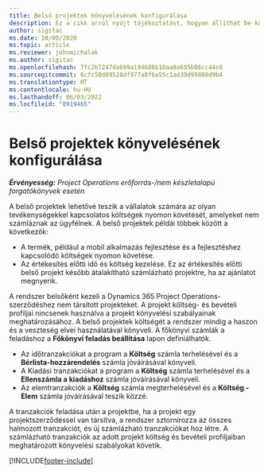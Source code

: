```yaml
---
title: Belső projektek könyvelésének konfigurálása
description: Ez a cikk arról nyújt tájékoztatást, hogyan állíthat be könyvelési gyakorlatokat a belső projektekhez a Project Operationsben.
author: sigitac
ms.date: 10/09/2020
ms.topic: article
ms.reviewer: johnmichalak
ms.author: sigitac
ms.openlocfilehash: 7fc2b7247da699a194688b18aa0a695b06cc44c6
ms.sourcegitcommit: 6cfc50d89528df977a8f6a55c1ad39d99800d9b4
ms.translationtype: MT
ms.contentlocale: hu-HU
ms.lasthandoff: 06/03/2022
ms.locfileid: "8919465"
---
```

# <a name="configure-accounting-for-internal-projects"></a>Belső projektek könyvelésének konfigurálása

_**Érvényesség:** Project Operations erőforrás-/nem készletalapú forgatókönyvek esetén_

A belső projektek lehetővé teszik a vállalatok számára az olyan tevékenységekkel kapcsolatos költségek nyomon követését, amelyeket nem számláznak az ügyfélnek. A belső projektek példái többek között a következők:

- A termék, például a mobil alkalmazás fejlesztése és a fejlesztéshez kapcsolódó költségek nyomon követése.
- Az értékesítés előtti idő és költség kezelése. Ez az értékesítés előtti belső projekt később átalakítható számlázható projektre, ha az ajánlatot megnyerik.

A rendszer belsőként kezeli a Dynamics 365 Project Operations-szerződéshez nem társított projekteket. A projekt költség- és bevételi profiljai nincsenek használva a projekt könyvelési szabályainak meghatározásához. A belső projektek költségét a rendszer mindig a haszon és a veszteség elvei használatával könyveli. A főkönyvi számlák a feladáshoz a **Főkönyvi feladás beállítása** lapon definiálhatók.

- Az időtranzakciókat a program a **Költség** számla terhelésével és a **Bérlista-hozzárendelés** számla jóváírásával könyveli.
- A Kiadási tranzakciókat a program a **Költség** számla terhelésével és a **Ellenszámla a kiadáshoz** számla jóváírásával könyveli.
- Az elemtranzakciók a **Költség** számla megterhelésével és a **Költség - Elem** számla jóváírásával teszik közzé.

A tranzakciók feladása után a projektbe, ha a projekt egy projektszerződéssel van társítva, a rendszer sztornírozza az összes halmozott tranzakciót, és új számlázható tranzakciókat hoz létre. A számlázható tranzakciók az adott projekt költség és bevételi profiljaiban meghatározott könyvelési szabályokat követik.




[!INCLUDE[footer-include](../includes/footer-banner.md)]
